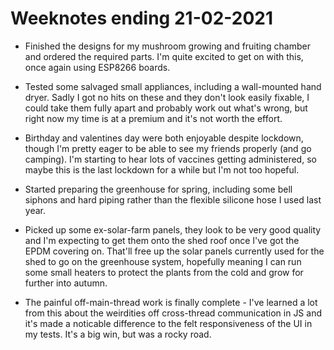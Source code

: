 # Weeknotes ending 21-02-2021

* Finished the designs for my mushroom growing and fruiting chamber and ordered
  the required parts. I'm quite excited to get on with this, once again using
  ESP8266 boards.

* Tested some salvaged small appliances, including a wall-mounted hand dryer.
  Sadly I got no hits on these and they don't look easily fixable, I could take
  them fully apart and probably work out what's wrong, but right now my time is
  at a premium and it's not worth the effort.
  
* Birthday and valentines day were both enjoyable despite lockdown, though I'm
  pretty eager to be able to see my friends properly (and go camping). I'm
  starting to hear lots of vaccines getting administered, so maybe this is
  the last lockdown for a while but I'm not too hopeful.
  
* Started preparing the greenhouse for spring, including some bell siphons and
  hard piping rather than the flexible silicone hose I used last year.

* Picked up some ex-solar-farm panels, they look to be very good quality and I'm
  expecting to get them onto the shed roof once I've got the EPDM covering on.
  That'll free up the solar panels currently used for the shed to go on the
  greenhouse system, hopefully meaning I can run some small heaters to protect
  the plants from the cold and grow for further into autumn.
  
* The painful off-main-thread work is finally complete - I've learned a lot from
  this about the weirdities off cross-thread communication in JS and it's made
  a noticable difference to the felt responsiveness of the UI in my tests. It's
  a big win, but was a rocky road.
